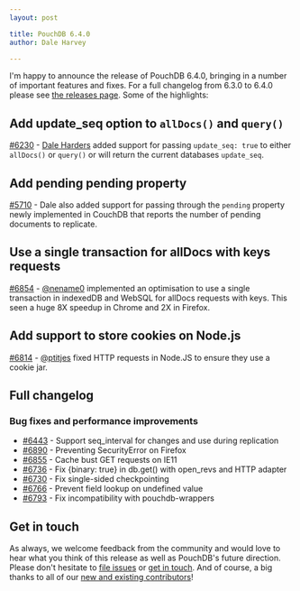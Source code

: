 ```yaml
---
layout: post

title: PouchDB 6.4.0
author: Dale Harvey

---
```


I'm happy to announce the release of PouchDB 6.4.0, bringing in a number of important features and fixes. For a full changelog from 6.3.0 to 6.4.0 please see [the releases page](https://github.com/pouchdb/pouchdb/releases). Some of the highlights:

## Add update_seq option to `allDocs()` and `query()`

[#6230](https://github.com/pouchdb/pouchdb/issues/6230) - [Dale Harders](https://github.com/dharders) added support for passing `update_seq: true` to either `allDocs()` or `query()` or will return the current databases `update_seq`.

## Add pending pending property

[#5710](https://github.com/pouchdb/pouchdb/issues/5710) - Dale also added support for passing through the `pending` property newly implemented in CouchDB that reports the number of pending documents to replicate.

## Use a single transaction for allDocs with keys requests

[#6854](https://github.com/pouchdb/pouchdb/issues/6854) - [@nename0](https://github.com/nename0) implemented an optimisation to use a single transaction in indexedDB and WebSQL for allDocs requests with keys. This seen a huge 8X speedup in Chrome and 2X in Firefox.

## Add support to store cookies on Node.js

[#6814](https://github.com/pouchdb/pouchdb/issues/6814) - [@ptitjes](https://github.com/ptitjes) fixed HTTP requests in Node.JS to ensure they use a cookie jar.

## Full changelog

### Bug fixes and performance improvements

- [#6443](https://github.com/pouchdb/pouchdb/issues/6443) - Support seq_interval for changes and use during replication
- [#6890](https://github.com/pouchdb/pouchdb/issues/6890) - Preventing SecurityError on Firefox
- [#6855](https://github.com/pouchdb/pouchdb/issues/6855) - Cache bust GET requests on IE11
- [#6736](https://github.com/pouchdb/pouchdb/issues/6736) - Fix {binary: true} in db.get() with open_revs and HTTP adapter
- [#6730](https://github.com/pouchdb/pouchdb/issues/6730) - Fix single-sided checkpointing
- [#6766](https://github.com/pouchdb/pouchdb/issues/6766) - Prevent field lookup on undefined value
- [#6793](https://github.com/pouchdb/pouchdb/issues/6793) - Fix incompatibility with pouchdb-wrappers


## Get in touch

As always, we welcome feedback from the community and would love to hear what you think of this release as well as PouchDB's future direction. Please don't hesitate to [file issues](https://github.com/pouchdb/pouchdb/issues) or [get in touch](https://github.com/pouchdb/pouchdb/blob/master/CONTRIBUTING.md#get-in-touch). And of course, a big thanks to all of our [new and existing contributors](https://github.com/pouchdb/pouchdb/graphs/contributors)!
